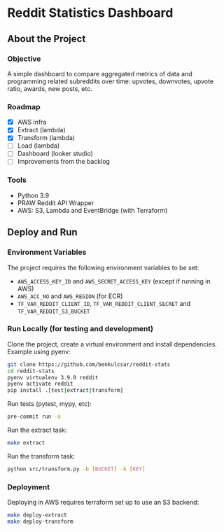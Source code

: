 # Reddit Statistics Dashboard

## About the Project

### Objective

A simple dashboard to compare aggregated metrics of data and programming related subreddits over time: upvotes, downvotes, upvote ratio, awards, new posts, etc.

### Roadmap

* [x] AWS infra
* [x] Extract (lambda)
* [X] Transform (lambda)
* [ ] Load (lambda)
* [ ] Dashboard (looker studio)
* [ ] Improvements from the backlog

### Tools

- Python 3.9
- PRAW Reddit API Wrapper
- AWS: S3, Lambda and EventBridge (with Terraform)

## Deploy and Run

### Environment Variables

The project requires the following environment variables to be set:

- `AWS_ACCESS_KEY_ID` and `AWS_SECRET_ACCESS_KEY` (except if running in AWS)
- `AWS_ACC_NO` and `AWS_REGION` (for ECR)
- `TF_VAR_REDDIT_CLIENT_ID`, `TF_VAR_REDDIT_CLIENT_SECRET` and `TF_VAR_REDDIT_S3_BUCKET`

### Run Locally (for testing and development)

Clone the project, create a virtual environment and install dependencies. Example using pyenv:

```bash
git clone https://github.com/benkulcsar/reddit-stats
cd reddit-stats
pyenv virtualenv 3.9.0 reddit
pyenv activate reddit
pip install .[test|extract|transform]
```

Run tests (pytest, mypy, etc):

```bash
pre-commit run -a
```

Run the extract task:

```bash
make extract
```

Run the transform task:

```bash
python src/transform.py -b [BUCKET] -k [KEY]
```

### Deployment

Deploying in AWS requires terraform set up to use an S3 backend:

```bash
make deploy-extract
make deploy-transform
```
